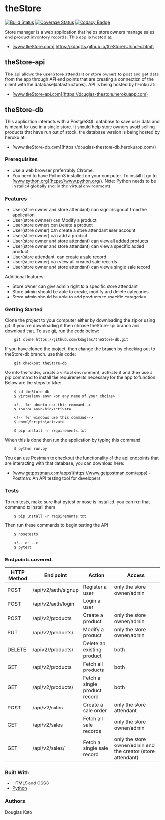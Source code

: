 # theStore

[![Build Status](https://travis-ci.org/kdaglas/theStore-db.svg?branch=theStore)](https://travis-ci.org/kdaglas/theStore-db)
[![Coverage Status](https://coveralls.io/repos/github/kdaglas/theStore-db/badge.svg?branch=master)](https://coveralls.io/github/kdaglas/theStore-db?branch=master)
[![Codacy Badge](https://api.codacy.com/project/badge/Grade/2b3deb95ad264145bcec8074434f1c57)](https://www.codacy.com/app/kdaglas/theStore-db?utm_source=github.com&amp;utm_medium=referral&amp;utm_content=kdaglas/theStore-db&amp;utm_campaign=Badge_Grade)


Store manager is a web application that helps store owners manage sales and product inventory records. This app is hosted at:
- [www.theStore.com](https://kdaglas.github.io/theStore/UI/index.html)

## theStore-api

The api allows the user(store attendant or store owner) to post and get data from the app through API end points that are creating a connection of the client with the database(datastructures). API is being hosted by heroku at: 
- [www.theStore-api.com](https://douglas-thestore.herokuapp.com)

## theStore-db

This application interacts with a PostgreSQL database to save user data and is meant for use in a single store. It should help store owners avoid selling products that have run out of stock. the database version is being hosted by heroku at: 
- [www.theStore-db.com](https://douglas-thestore-db.herokuapp.com/)

### Prerequisites

- Use a web browser preferrably Chrome.
- You need to have Python3 installed on your computer. To install it go to [www.python.org](https://www.python.org/). Note: Python needs to be installed globally (not in the virtual environment)

### Features

- User(store owner and store attendant) can signin/signout from the application
- User(store ownner) can Modify a product
- User(store owner) can Delete a product
- User(store owner) can create a store attendant user account
- User(store owner) can add a product
- User(store owner and store attendant) can view all added products
- User(store owner and store attendant) can view a specific added product
- User(store attendant) can create a sale record
- User(store owner) can view all created sale records
- User(store owner and store attendant) can view a single sale record

Additional features:

- Store owner can give admin right to a specific store attendant.
- Store admin should be able to create, modify and delete categories.
- Store admin should be able to add products to specific categories.

### Getting Started

Clone the project to your computer either by downloading the zip or using git. If you are downloading it then choose theStore-api branch and download that. To use git, run the code below:
```
    git clone https://github.com/kdaglas/theStore-db.git
```
If you have cloned the project, then change the branch by checking out to theStore-db branch. use this code:
```
    git checkout theStore-db
```
Go into the folder, create a virtual environment, activate it and then use a pip command to install the requirements necessary for the app to function. Below are the steps to take:
```
    $ cd theStore-db
    $ virtualenv envn <or any name of your choice>

    <!-- for ubuntu use this command-->
    $ source envn/bin/activate

    <!-- for windows use this command-->
    $ envn\Scripts\activate

    $ pip install -r requirements.txt
```
When this is done then run the application by typing this command
```
    $ python run.py
```
You can use Postman to checkout the functionality of the api endpoints that are interacting with that database, you can download here:
- [www.getpostman.com/apps](https://www.getpostman.com/apps) - Postman: An API testing tool for developers


### Tests

To run tests, make sure that pytest or nose is installed. you can run that command to install them
```
    $ pip install -r requirements.txt
```
Then run these commands to begin testing the API
```
    $ nosetests

    <!-- or -->
    $ pytest
```

### Endpoints covered.

 HTTP Method | End point | Action | Access
-------|-------|-------|-------
 POST | /api/v2/auth/signup | Register a user | only the store owner/admin 
 POST | /api/v2/auth/login | Login a user | 
 POST | /api/v2/products | Create a product | only the store owner/admin 
 PUT | /api/v2/products/<productId> | Modify a product | only the store owner/admin 
 DELETE | /apiv2//products/<productId> | Delete an existing product | both 
 GET | /api/v2/products | Fetch all products | both 
 GET | /api/v2/products/<productId> | Fetch a single product record | both 
 POST | /api/v2/sales | Create a sale order | only the store attendant 
 GET | /api/v2/sales | Fetch all sale records | only the store owner/admin 
 GET | /api/v2/sales/<saleId> | Fetch a single sale record | only the store owner/admin and the creator (store attendant) 

### Built With

- HTML5 and CSS3
- [Python](https://www.python.org/)

### Authors

Douglas Kato
